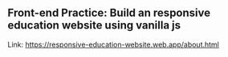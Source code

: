 ## Front-end Practice: Build an responsive education website using vanilla js
Link:
https://responsive-education-website.web.app/about.html

